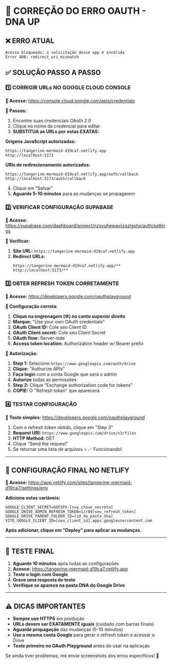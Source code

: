 # 🚨 CORREÇÃO DO ERRO OAUTH - DNA UP

## ❌ ERRO ATUAL
```
Acesso bloqueado: a solicitação desse app é inválida
Error 400: redirect_uri_mismatch
```

## ✅ SOLUÇÃO PASSO A PASSO

### 1️⃣ **CORRIGIR URLs NO GOOGLE CLOUD CONSOLE**

**🔗 Acesse:** https://console.cloud.google.com/apis/credentials

**📝 Passos:**
1. Encontre suas credenciais OAuth 2.0
2. Clique no nome da credencial para editar
3. **SUBSTITUA as URLs por estas EXATAS:**

**Origens JavaScript autorizadas:**
```
https://tangerine-mermaid-d19ca7.netlify.app
http://localhost:5173
```

**URIs de redirecionamento autorizados:**
```
https://tangerine-mermaid-d19ca7.netlify.app/auth/callback
http://localhost:5173/auth/callback
```

4. Clique em "Salvar"
5. **Aguarde 5-10 minutos** para as mudanças se propagarem

### 2️⃣ **VERIFICAR CONFIGURAÇÃO SUPABASE**

**🔗 Acesse:** https://supabase.com/dashboard/project/nzsyuhewavijzszlgshx/auth/settings

**📝 Verificar:**
1. **Site URL:** `https://tangerine-mermaid-d19ca7.netlify.app`
2. **Redirect URLs:** 
   ```
   https://tangerine-mermaid-d19ca7.netlify.app/**
   http://localhost:5173/**
   ```

### 3️⃣ **OBTER REFRESH TOKEN CORRETAMENTE**

**🔗 Acesse:** https://developers.google.com/oauthplayground

**📝 Configuração correta:**
1. **Clique na engrenagem (⚙️) no canto superior direito**
2. **Marque:** "Use your own OAuth credentials"
3. **OAuth Client ID:** Cole seu Client ID
4. **OAuth Client secret:** Cole seu Client Secret
5. **OAuth flow:** Server-side
6. **Access token location:** Authorization header w/ Bearer prefix

**📝 Autorização:**
1. **Step 1:** Selecione `https://www.googleapis.com/auth/drive`
2. **Clique:** "Authorize APIs"
3. **Faça login** com a conta Google que será o admin
4. **Autorize** todas as permissões
5. **Step 2:** Clique "Exchange authorization code for tokens"
6. **COPIE:** O "Refresh token" que aparecerá

### 4️⃣ **TESTAR CONFIGURAÇÃO**

**🔗 Teste simples:** https://developers.google.com/oauthplayground

1. Com o refresh token obtido, clique em "Step 3"
2. **Request URI:** `https://www.googleapis.com/drive/v3/files`
3. **HTTP Method:** GET
4. Clique "Send the request"
5. Se retornar uma lista de arquivos = ✅ Funcionando!

---

## 🔧 CONFIGURAÇÃO FINAL NO NETLIFY

**🔗 Acesse:** https://app.netlify.com/sites/tangerine-mermaid-d19ca7/settings/env

**Adicione estas variáveis:**
```env
GOOGLE_CLIENT_SECRET=GOCSPX-[sua_chave_secreta]
GOOGLE_DRIVE_ADMIN_REFRESH_TOKEN=1//04[seu_refresh_token]
GOOGLE_DRIVE_PARENT_FOLDER_ID=[id_da_pasta_dna]
VITE_GOOGLE_CLIENT_ID=[seu_client_id].apps.googleusercontent.com
```

**Após adicionar, clique em "Deploy" para aplicar as mudanças.**

---

## 🎯 TESTE FINAL

1. **Aguarde 10 minutos** após todas as configurações
2. **Acesse:** https://tangerine-mermaid-d19ca7.netlify.app
3. **Teste o login com Google**
4. **Grave uma resposta de teste**
5. **Verifique se aparece na pasta DNA do Google Drive**

---

## ⚠️ DICAS IMPORTANTES

- **Sempre use HTTPS** em produção
- **URLs devem ser EXATAMENTE iguais** (cuidado com barras finais)
- **Aguarde propagação** das mudanças (5-10 minutos)
- **Use a mesma conta Google** para gerar o refresh token e acessar o Drive
- **Teste primeiro no OAuth Playground** antes de usar na aplicação

Se ainda tiver problemas, me envie screenshots dos erros específicos! 🚀